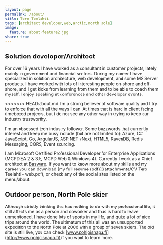 ```yaml
---
layout: page
permalink: /about/
title: Tero Teelahti
tags: [architect,developer,web,arctic,north pole]
image:
  feature: about-feature2.jpg
share: true
---
```


## Solution developer/Architect

For over 16 years I have worked as a consultant in customer projects, lately mainly in government and financial sectors. During my career I have specialized in solution architecture, web development, and some MS Server products. I have worked with lots of interesting people on-shore and off-shore, and I get kicks from learning from them and to be able to coach them myself. I enjoy speaking at conferences and other developer events. 

<<<<<<< HEAD:about.md
I'm a strong believer of software quality and I try to enforce that with all the ways I can. At times that is hard in client facing timeboxed projects, but I do not see any other way in trying to keep our industry trustworthy.

I'm an obsessed tech industry follower. Some buzzwords that currently interest and keep me busy include (but are not limited to): Azure, C#, JavaScript, Go, AngularJS, ASP.NET vNext, HTML5, RavenDB, Redis, Messaging, CQRS, Event sourcing.

I am Microsoft Certified Professional Developer for Enterprise Applications (MCPD EA 2 & 3.5, MCPD Web & Windows 4). Currently I work as a Chief architect at [Basware](http://www.basware.com). If you want to know more about my skills and my career you can download [my full resume (pdf)](/attachments/CV Tero Teelahti - web.pdf), or check any of the social sites listed on the menu/about.

## Outdoor person, North Pole skier

Although strictly thinking this has nothing to do with my professional life, it still affects me as a person and coworker and thus is hard to leave unmentioned. I have done lots of sports in my life, and quite a lot of nice trips around the world. The ultimatum of this all was an unsupported expedition to the North Pole at 2006 with a group of seven skiers. The old site is still live, you can check [www.pohjoisnapa.fi](http://www.pohjoisnapa.fi) if you want to learn more.
